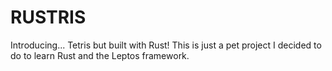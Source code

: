 # RUSTRIS
Introducing... Tetris but built with Rust!
This is just a pet project I decided to do to learn Rust and the Leptos framework.
